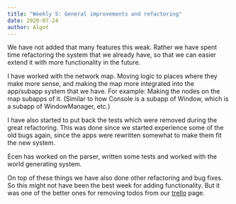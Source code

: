 ```yaml
---
title: "Weekly 5: General improvements and refactoring"
date: 2020-07-24
author: Algot
---
```


We have not added that many features this weak. Rather we have spent time refactoring the system that we already have, so that we can easier extend it with more functionality in the future.

I have worked with the network map. Moving logic to places where they make more sense, and making the map more integrated into the app/subapp system that we have. For example: Making the nodes on the map subapps of it. (Similar to how Console is a subapp of Window, which is a subapp of WindowManager, etc.)

I have also started to put back the tests which were removed during the great refactoring. This was done since we started experience some of the old bugs again, since the apps were rewritten somewhat to make them fit the new system.

Ecen has worked on the parser, written some tests and worked with the world generating system.

On top of these things we have also done other refactoring and bug fixes. So this might not have been the best week for adding functionality. But it was one of the better ones for removing todos from our [trello](https://trello.com) page.

